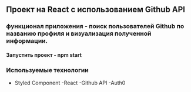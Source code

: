 ## Проект на React c использованием Github API
### функционал приложения - поиск пользователей Github по названию профиля и визуализация полученной информации.

#### Запустить проект - npm start

### Используемые технологии
 - Styled Component
 -React
 -Github API
 -Auth0